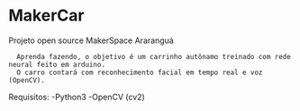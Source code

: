 # MakerCar

Projeto open source MakerSpace Araranguá

```
  Aprenda fazendo, o objetivo é um carrinho autônamo treinado com rede neural feito em arduino.
  O carro contará com reconhecimento facial em tempo real e voz (OpenCV).
```


Requisitos:
  -Python3
  -OpenCV (cv2)
  
